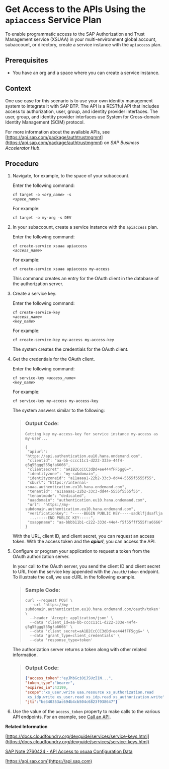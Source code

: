 <!-- loioebc9113a520e495ea5fb759b9a7929f2 -->

# Get Access to the APIs Using the `apiaccess` Service Plan

To enable programmatic access to the SAP Authorization and Trust Management service \(XSUAA\) in your multi-environment global account, subaccount, or directory, create a service instance with the `apiaccess` plan.



<a name="loioebc9113a520e495ea5fb759b9a7929f2__prereq_vnx_csb_fhb"/>

## Prerequisites

-   You have an org and a space where you can create a service instance.




## Context

One use case for this scenario is to use your own identity management system to integrate it with SAP BTP. The API is a RESTful API that includes access to authorization, user, group, and identity provider interfaces. The user, group, and identity provider interfaces use System for Cross-domain Identity Management \(SCIM\) protocol.

For more information about the available APIs, see [https://api.sap.com/package/authtrustmgmnt](https://api.sap.com/package/authtrustmgmnt) on *SAP Business Accelerator Hub*.



## Procedure

1.  Navigate, for example, to the space of your subaccount.

    Enter the following command:

    <code>cf target -o <i class="varname">&lt;org_name&gt;</i> -s <i class="varname">&lt;space_name&gt;</i></code>

    For example:

    `cf target -o my-org -s DEV`

2.  In your subaccount, create a service instance with the `apiaccess` plan.

    Enter the following command:

    <code>cf create-service xsuaa apiaccess <i class="varname">&lt;access_name&gt;</i></code>

    For example:

    `cf create-service xsuaa apiaccess my-access`

    This command creates an entry for the OAuth client in the database of the authorization server.

3.  Create a service key.

    Enter the following command:

    <code>cf create-service-key <i class="varname">&lt;access_name&gt;</i> <i class="varname">&lt;key_name&gt;</i></code>

    For example:

    `cf create-service-key my-access my-access-key`

    The system creates the credentials for the OAuth client.

4.  Get the credentials for the OAuth client.

    Enter the following command:

    <code>cf service-key <i class="varname">&lt;access_name&gt;</i> <i class="varname">&lt;key_name&gt;</i></code>

    For example:

    `cf service-key my-access my-access-key`

    The system answers similar to the following:

    > ### Output Code:  
    > ```
    > Getting key my-access-key for service instance my-access as my-user...
    > 
    > {
    >  "apiurl": "https://api.authentication.eu10.hana.ondemand.com",
    >  "clientid": "aa-bb-cccc11c1-d222-333e-44f4-g5g55ggg555g!a6666",
    >  "clientsecret": "aA1B2CcCCC3dDd+ee444fFF5ggG=",
    >  "identityzone": "my-subdomain",
    >  "identityzoneid": "a11aaaa1-22b2-33c3-dd44-5555f5555f55",
    >  "sburl": "https://internal-xsuaa.authentication.eu10.hana.ondemand.com",
    >  "tenantid": "a11aaaa1-22b2-33c3-dd44-5555f5555f55",
    >  "tenantmode": "dedicated",
    >  "uaadomain": "authentication.eu10.hana.ondemand.com",
    >  "url": "https://my-subdomain.authentication.eu10.hana.ondemand.com",
    >  "verificationkey": "-----BEGIN PUBLIC KEY-----sadklfjdsaflja
    > 	...-----END PUBLIC KEY-----",
    >  "xsappname": "aa-bbbb11b1-c222-333d-44e4-f5f55fff555f!a6666"
    > }
    > ```

    With the URL, client ID, and client secret, you can request an access token. With the access token and the ***apiurl***, you can access the API.

5.  Configure or program your application to request a token from the OAuth authorization server.

    In your call to the OAuth server, you send the client ID and client secret to URL from the service key appended with the `/oauth/token` endpoint. To illustrate the call, we use cURL in the following example.

    > ### Sample Code:  
    > ```
    > curl --request POST \
    >   --url 'https://my-subdomain.authentication.eu10.hana.ondemand.com/oauth/token' \
    >   --header 'Accept: application/json' \
    >   --data 'client_id=aa-bb-cccc11c1-d222-333e-44f4-g5g55ggg555g!a6666' \
    >   --data 'client_secret=aA1B2CcCCC3dDd+ee444fFF5ggG=' \
    >   --data 'grant_type=client_credentials' \
    >   --data 'response_type=token'
    > ```

    The authorization server returns a token along with other related information.

    > ### Output Code:  
    > ```json
    > {"access_token":"eyJhbGciOiJSUzI1N...",
    > "token_type":"bearer",
    > "expires_in":43199,
    > "scope":"xs_user.write uaa.resource xs_authorization.read
    >  xs_idp.write xs_user.read xs_idp.read xs_authorization.write",
    > "jti":"be340353ac694b4cb504c6823f938647"}
    > ```

6.  Use the value of the `access_token` property to make calls to the various API endpoints. For an example, see [Call an API](call-an-api-764abf2.md).


**Related Information**  


[https://docs.cloudfoundry.org/devguide/services/service-keys.html](https://docs.cloudfoundry.org/devguide/services/service-keys.html)

[SAP Note 2760424 - API Access to xsuaa Configuration Data](https://launchpad.support.sap.com/#/notes/2760424)

[https://api.sap.com](https://api.sap.com)

